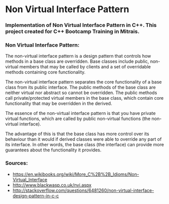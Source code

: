 # Non Virtual Interface Pattern
### Implementation of Non Virtual Interface Pattern in C++. This project created for C++ Bootcamp Training in Mitrais.

### Non Virtual Interface Pattern:
The non-virtual interface pattern is a design pattern that controls how methods in a base class are overridden. Base classes include public, non-virtual members that may be called by clients and a set of overridable methods containing core functionality.

The non-virtual interface pattern separates the core functionality of a base class from its public interface. The public methods of the base class are neither virtual nor abstract so cannot be overridden. The public methods call private/protected virtual members in the base class, which contain core functionality that may be overridden in the derived.

The essence of the non-virtual interface pattern is that you have private virtual functions, which are called by public non-virtual functions (the non-virtual interface).

The advantage of this is that the base class has more control over its behaviour than it would if derived classes were able to override any part of its interface. In other words, the base class (the interface) can provide more guarantees about the functionality it provides.


### Sources:
* https://en.wikibooks.org/wiki/More_C%2B%2B_Idioms/Non-Virtual_Interface
* http://www.blackwasp.co.uk/nvi.aspx
* http://stackoverflow.com/questions/6481260/non-virtual-interface-design-pattern-in-c-c
